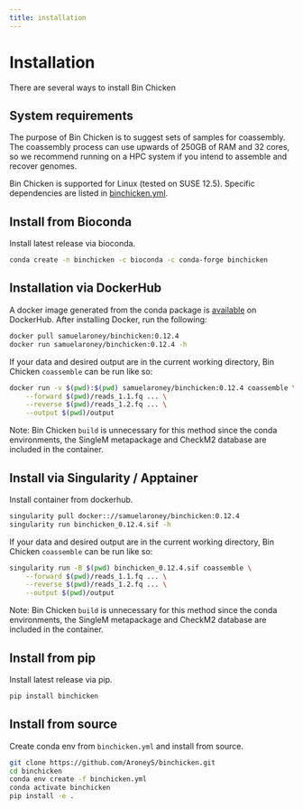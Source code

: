 ```yaml
---
title: installation
---
```


Installation
========

There are several ways to install Bin Chicken

## System requirements

The purpose of Bin Chicken is to suggest sets of samples for coassembly.
The coassembly process can use upwards of 250GB of RAM and 32 cores, so we recommend running on a HPC system if you intend to assemble and recover genomes.

Bin Chicken is supported for Linux (tested on SUSE 12.5). Specific dependencies are listed in [binchicken.yml](https://github.com/AroneyS/binchicken/blob/master/binchicken.yml).

## Install from Bioconda

Install latest release via bioconda.

```bash
conda create -n binchicken -c bioconda -c conda-forge binchicken
```

## Installation via DockerHub

A docker image generated from the conda package is [available](https://hub.docker.com/r/wwood/singlem) on DockerHub. After installing Docker, run the following:

```bash
docker pull samuelaroney/binchicken:0.12.4
docker run samuelaroney/binchicken:0.12.4 -h
```

If your data and desired output are in the current working directory,
Bin Chicken `coassemble` can be run like so:

```bash
docker run -v $(pwd):$(pwd) samuelaroney/binchicken:0.12.4 coassemble \
    --forward $(pwd)/reads_1.1.fq ... \
    --reverse $(pwd)/reads_1.2.fq ... \
    --output $(pwd)/output
```

Note: Bin Chicken `build` is unnecessary for this method since the conda
environments, the SingleM metapackage and CheckM2 database are included
in the container.

## Install via Singularity / Apptainer

Install container from dockerhub.

```bash
singularity pull docker:://samuelaroney/binchicken:0.12.4
singularity run binchicken_0.12.4.sif -h
```

If your data and desired output are in the current working directory,
Bin Chicken `coassemble` can be run like so:

```bash
singularity run -B $(pwd) binchicken_0.12.4.sif coassemble \
    --forward $(pwd)/reads_1.1.fq ... \
    --reverse $(pwd)/reads_1.2.fq ... \
    --output $(pwd)/output
```

Note: Bin Chicken `build` is unnecessary for this method since the conda
environments, the SingleM metapackage and CheckM2 database are included
in the container.

## Install from pip

Install latest release via pip.

```bash
pip install binchicken
```

## Install from source

Create conda env from `binchicken.yml` and install from source.

```bash
git clone https://github.com/AroneyS/binchicken.git
cd binchicken
conda env create -f binchicken.yml
conda activate binchicken
pip install -e .
```
